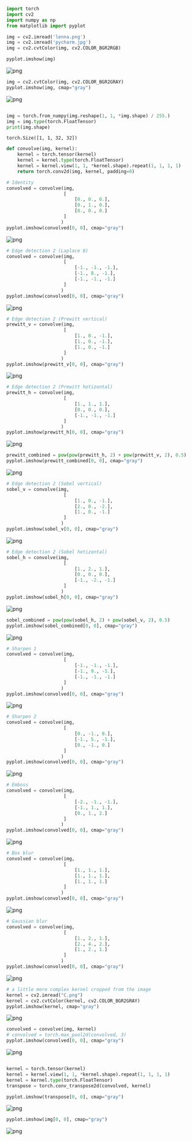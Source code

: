

```python
import torch
import cv2
import numpy as np
from matplotlib import pyplot
```


```python
img = cv2.imread('lenna.png')
img = cv2.imread('pycharm.jpg')
img = cv2.cvtColor(img, cv2.COLOR_BGR2RGB)

pyplot.imshow(img)
```








![png](images/output_1_1.png)



```python
img = cv2.cvtColor(img, cv2.COLOR_BGR2GRAY)
pyplot.imshow(img, cmap="gray")
```








![png](images/output_2_1.png)



```python

img = torch.from_numpy(img.reshape(1, 1, *img.shape) / 255.)
img = img.type(torch.FloatTensor)
print(img.shape)
```

    torch.Size([1, 1, 32, 32])



```python
def convolve(img, kernel):
    kernel = torch.tensor(kernel)
    kernel = kernel.type(torch.FloatTensor)
    kernel = kernel.view(1, 1, *kernel.shape).repeat(1, 1, 1, 1)
    return torch.conv2d(img, kernel, padding=0)
```


```python
# Identity
convolved = convolve(img,
                     [
                         [0., 0., 0.],
                         [0., 1., 0.],
                         [0., 0., 0.]
                     ]
                    )
pyplot.imshow(convolved[0, 0], cmap="gray")
```








![png](images/output_5_1.png)



```python
# Edge detection 2 (Laplace 8)
convolved = convolve(img,
                     [
                         [-1., -1., -1.],
                         [-1., 8., -1.],
                         [-1., -1., -1.]
                     ]
                    )
pyplot.imshow(convolved[0, 0], cmap="gray")
```








![png](images/output_6_1.png)



```python
# Edge detection 2 (Prewitt vertical)
prewitt_v = convolve(img,
                     [
                         [1., 0., -1.],
                         [1., 0., -1.],
                         [1., 0., -1.]
                     ]
                    )
pyplot.imshow(prewitt_v[0, 0], cmap="gray")
```








![png](images/output_7_1.png)



```python
# Edge detection 2 (Prewitt hotizontal)
prewitt_h = convolve(img,
                     [
                         [1., 1., 1.],
                         [0., 0., 0.],
                         [-1., -1., -1.]
                     ]
                    )
pyplot.imshow(prewitt_h[0, 0], cmap="gray")
```








![png](images/output_8_1.png)



```python
prewitt_combined = pow(pow(prewitt_h, 2) + pow(prewitt_v, 2), 0.5)
pyplot.imshow(prewitt_combined[0, 0], cmap="gray")
```








![png](images/output_9_1.png)



```python
# Edge detection 2 (Sobel vertical)
sobel_v = convolve(img,
                     [
                         [1., 0., -1.],
                         [2., 0., -2.],
                         [1., 0., -1.]
                     ]
                    )
pyplot.imshow(sobel_v[0, 0], cmap="gray")
```








![png](images/output_10_1.png)



```python
# Edge detection 2 (Sobel hotizontal)
sobel_h = convolve(img,
                     [
                         [1., 2., 1.],
                         [0., 0., 0.],
                         [-1., -2., -1.]
                     ]
                    )
pyplot.imshow(sobel_h[0, 0], cmap="gray")
```








![png](images/output_11_1.png)



```python
sobel_combined = pow(pow(sobel_h, 2) + pow(sobel_v, 2), 0.5)
pyplot.imshow(sobel_combined[0, 0], cmap="gray")
```








![png](images/output_12_1.png)



```python
# Sharpen 1
convolved = convolve(img,
                     [
                         [-1., -1., -1.],
                         [-1., 9., -1.],
                         [-1., -1., -1.]
                     ]
                    )
pyplot.imshow(convolved[0, 0], cmap="gray")
```








![png](images/output_13_1.png)



```python
# Sharpen 2
convolved = convolve(img,
                     [
                         [0., -1., 0.],
                         [-1., 5., -1.],
                         [0., -1., 0.]
                     ]
                    )
pyplot.imshow(convolved[0, 0], cmap="gray")
```








![png](images/output_14_1.png)



```python
# Emboss
convolved = convolve(img,
                     [
                         [-2., -1., -1.],
                         [-1., 1., 1.],
                         [0., 1., 2.]
                     ]
                    )
pyplot.imshow(convolved[0, 0], cmap="gray")
```








![png](images/output_15_1.png)



```python
# Box blur
convolved = convolve(img,
                     [
                         [1., 1., 1.],
                         [1., 1., 1.],
                         [1., 1., 1.]
                     ]
                    )
pyplot.imshow(convolved[0, 0], cmap="gray")
```








![png](images/output_16_1.png)



```python
# Gaussian blur
convolved = convolve(img,
                     [
                         [1., 2., 1.],
                         [2., 4., 2.],
                         [1., 2., 1.]
                     ]
                    )
pyplot.imshow(convolved[0, 0], cmap="gray")
```








![png](images/output_17_1.png)



```python
# a little more complex kernel cropped from the image
kernel = cv2.imread("C.png")
kernel = cv2.cvtColor(kernel, cv2.COLOR_BGR2GRAY)
pyplot.imshow(kernel, cmap="gray")
```








![png](images/output_18_1.png)



```python
convolved = convolve(img, kernel)
# convolved = torch.max_pool2d(convolved, 3)
pyplot.imshow(convolved[0, 0], cmap="gray")
```








![png](images/output_19_1.png)



```python

kernel = torch.tensor(kernel)
kernel = kernel.view(1, 1, *kernel.shape).repeat(1, 1, 1, 1)
kernel = kernel.type(torch.FloatTensor)
transpose = torch.conv_transpose2d(convolved, kernel)

pyplot.imshow(transpose[0, 0], cmap="gray")

```








![png](images/output_20_1.png)



```python
pyplot.imshow(img[0, 0], cmap="gray")
```








![png](images/output_21_1.png)



```python

```
